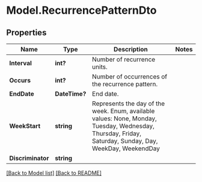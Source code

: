 # Model.RecurrencePatternDto
## Properties
Name | Type | Description | Notes
------------ | ------------- | ------------- | -------------
**Interval** | **int?** | Number of recurrence units.              | 
**Occurs** | **int?** | Number of occurrences of the recurrence pattern.              | 
**EndDate** | **DateTime?** | End date.              | 
**WeekStart** | **string** | Represents the day of the week. Enum, available values: None, Monday, Tuesday, Wednesday, Thursday, Friday, Saturday, Sunday, Day, WeekDay, WeekendDay | 
**Discriminator** | **string** |  | 



[[Back to Model list]](Models.doc) [[Back to README]](README.md)


